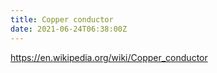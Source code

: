 ```yaml
---
title: Copper conductor
date: 2021-06-24T06:38:00Z
---
```


https://en.wikipedia.org/wiki/Copper_conductor
